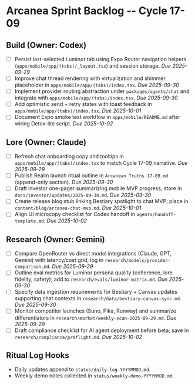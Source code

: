 # Arcanea Sprint Backlog -- Cycle 17-09

## Build (Owner: Codex)
- [ ] Persist last-selected Luminor tab using Expo Router navigation helpers (`apps/mobile/app/(tabs)/_layout.tsx`) and session storage. *Due 2025-09-29*
- [ ] Improve chat thread rendering with virtualization and shimmer placeholder in `apps/mobile/app/(tabs)/index.tsx`. *Due 2025-09-30*
- [ ] Implement provider routing abstraction under `packages/agents/chat` and integrate with `apps/mobile/app/(tabs)/index.tsx`. *Due 2025-09-30*
- [ ] Add optimistic send + retry states with toast feedback in `apps/mobile/app/(tabs)/index.tsx`. *Due 2025-10-01*
- [ ] Document Expo smoke test workflow in `apps/mobile/README.md` after wiring Detox-lite script. *Due 2025-10-02*

## Lore (Owner: Claude)
- [ ] Refresh chat onboarding copy and tooltips in `apps/mobile/app/(tabs)/index.tsx` to match Cycle 17-09 narrative. *Due 2025-09-29*
- [ ] Publish Realm launch ritual outline in `Arcanean Truths 17-09.md` (append-only section). *Due 2025-09-30*
- [ ] Draft investor one-pager summarizing mobile MVP progress; store in `docs/investor/updates/2025-09-30.md`. *Due 2025-09-30*
- [ ] Create release blog stub linking Bestiary spotlight to chat MVP; place in `content/blog/arcanea-chat-mvp.md`. *Due 2025-10-01*
- [ ] Align UI microcopy checklist for Codex handoff in `agents/handoff-template.md`. *Due 2025-10-02*

## Research (Owner: Gemini)
- [ ] Compare OpenRouter vs direct model integrations (Claude, GPT, Gemini) with latency/cost grid; log in `research/models/provider-comparison.md`. *Due 2025-09-29*
- [ ] Outline eval metrics for Luminor persona quality (coherence, lore fidelity, safety); add to `research/evals/luminor-matrix.md`. *Due 2025-09-30*
- [ ] Specify data ingestion requirements for Bestiary + Canvas updates supporting chat contexts in `research/data/bestiary-canvas-sync.md`. *Due 2025-09-30*
- [ ] Monitor competitor launches (Suno, Pika, Runway) and summarize differentiators in `research/market/weekly-scan-2025-09-29.md`. *Due 2025-09-29*
- [ ] Draft compliance checklist for AI agent deployment before beta; save in `research/compliance/preflight.md`. *Due 2025-10-02*

## Ritual Log Hooks
- Daily updates append to `status/daily-log-YYYYMMDD.md`.
- Weekly demo notes collected in `status/weekly-demo-YYYYMMDD.md`.
